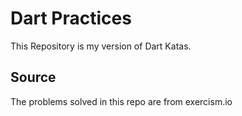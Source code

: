 # Dart Practices

This Repository is my version of Dart Katas.

## Source

The problems solved in this repo are from exercism.io
